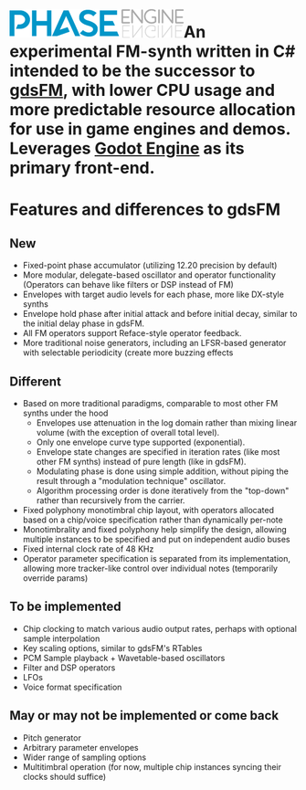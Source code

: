 &nbsp;
# ![PhaseEngine](https://raw.githubusercontent.com/nobuyukinyuu/PhaseEngine/main/gfx/logos/logo_light.png)An experimental FM-synth written in C# intended to be the successor to [gdsFM](https://github.com/nobuyukinyuu/gdsFM/), with lower CPU usage and more predictable resource allocation for use in game engines and demos.  Leverages [Godot Engine](https://github.com/godotengine/godot/) as its primary front-end.


# Features and differences to gdsFM
## New
* Fixed-point phase accumulator (utilizing 12.20 precision by default)
* More modular, delegate-based oscillator and operator functionality (Operators can behave like filters or DSP instead of FM)
* Envelopes with target audio levels for each phase, more like DX-style synths
* Envelope hold phase after initial attack and before initial decay, similar to the initial delay phase in gdsFM.
* All FM operators support Reface-style operator feedback.
* More traditional noise generators, including an LFSR-based generator with selectable periodicity (create more buzzing effects


## Different
* Based on more traditional paradigms, comparable to most other FM synths under the hood
  * Envelopes use attenuation in the log domain rather than mixing linear volume (with the exception of overall total level).
  * Only one envelope curve type supported (exponential).
  * Envelope state changes are specified in iteration rates (like most other FM synths) instead of pure length (like in gdsFM).
  * Modulating phase is done using simple addition, without piping the result through a "modulation technique" oscillator.
  * Algorithm processing order is done iteratively from the "top-down" rather than recursively from the carrier.
*  Fixed polyphony monotimbral chip layout, with operators allocated based on a chip/voice specification rather than dynamically per-note
  * Monotimbrality and fixed polyphony help simplify the design, allowing multiple instances to be specified and put on independent audio buses
* Fixed internal clock rate of 48 KHz
* Operator parameter specification is separated from its implementation, allowing more tracker-like control over individual notes (temporarily override params)

## To be implemented
* Chip clocking to match various audio output rates, perhaps with optional sample interpolation
* Key scaling options, similar to gdsFM's RTables
* PCM Sample playback + Wavetable-based oscillators
* Filter and DSP operators
* LFOs
* Voice format specification

## May or may not be implemented or come back
* Pitch generator
* Arbitrary parameter envelopes
* Wider range of sampling options
* Multitimbral operation (for now, multiple chip instances syncing their clocks should suffice)
